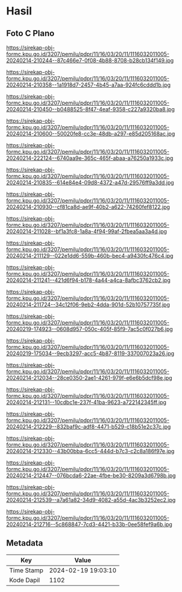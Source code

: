 # Hasil

## Foto C Plano

https://sirekap-obj-formc.kpu.go.id/3207/pemilu/pdpr/11/16/03/20/11/1116032011005-20240214-210244--87c466e7-0f08-4b88-8708-b28cb134f149.jpg

https://sirekap-obj-formc.kpu.go.id/3207/pemilu/pdpr/11/16/03/20/11/1116032011005-20240214-210358--1a1918d7-2457-4b45-a7aa-924fc6cddd1b.jpg

https://sirekap-obj-formc.kpu.go.id/3207/pemilu/pdpr/11/16/03/20/11/1116032011005-20240214-210450--b0488525-8f47-4eaf-9358-c227a9320ba8.jpg

https://sirekap-obj-formc.kpu.go.id/3207/pemilu/pdpr/11/16/03/20/11/1116032011005-20240214-210600--50020fe8-cc3e-48db-a297-e85d205168ac.jpg

https://sirekap-obj-formc.kpu.go.id/3207/pemilu/pdpr/11/16/03/20/11/1116032011005-20240214-222124--6740aa9e-365c-465f-abaa-a76250a1933c.jpg

https://sirekap-obj-formc.kpu.go.id/3207/pemilu/pdpr/11/16/03/20/11/1116032011005-20240214-210835--614e84e4-09d8-4372-a47d-29576ff9a3dd.jpg

https://sirekap-obj-formc.kpu.go.id/3207/pemilu/pdpr/11/16/03/20/11/1116032011005-20240214-210930--cf81ca8d-ae9f-40b2-a622-74260fef8122.jpg

https://sirekap-obj-formc.kpu.go.id/3207/pemilu/pdpr/11/16/03/20/11/1116032011005-20240214-211028--bf1a3fc8-1a8a-4f94-99af-2fbea5aa3a4d.jpg

https://sirekap-obj-formc.kpu.go.id/3207/pemilu/pdpr/11/16/03/20/11/1116032011005-20240214-211129--022e1dd6-559b-460b-bec4-a9430fc476c4.jpg

https://sirekap-obj-formc.kpu.go.id/3207/pemilu/pdpr/11/16/03/20/11/1116032011005-20240214-211241--421d6f94-b178-4a44-a4ca-8afbc3762cb2.jpg

https://sirekap-obj-formc.kpu.go.id/3207/pemilu/pdpr/11/16/03/20/11/1116032011005-20240214-211724--34c12f06-9eb2-4dda-901d-52b10757735f.jpg

https://sirekap-obj-formc.kpu.go.id/3207/pemilu/pdpr/11/16/03/20/11/1116032011005-20240219-174923--0608d957-050c-405f-85f9-7ac5c0f027b6.jpg

https://sirekap-obj-formc.kpu.go.id/3207/pemilu/pdpr/11/16/03/20/11/1116032011005-20240219-175034--9ecb3297-acc5-4b87-8119-337007023a26.jpg

https://sirekap-obj-formc.kpu.go.id/3207/pemilu/pdpr/11/16/03/20/11/1116032011005-20240214-212034--28ce0350-2ae1-4261-979f-e6e6b5dcf98e.jpg

https://sirekap-obj-formc.kpu.go.id/3207/pemilu/pdpr/11/16/03/20/11/1116032011005-20240214-212131--10cdbc1e-237f-41ba-9623-a722142345ff.jpg

https://sirekap-obj-formc.kpu.go.id/3207/pemilu/pdpr/11/16/03/20/11/1116032011005-20240214-212229--832baf9c-adf8-4471-b529-c18b51e2c37c.jpg

https://sirekap-obj-formc.kpu.go.id/3207/pemilu/pdpr/11/16/03/20/11/1116032011005-20240214-212330--43b00bba-6cc5-444d-b7c3-c2c8a186f97e.jpg

https://sirekap-obj-formc.kpu.go.id/3207/pemilu/pdpr/11/16/03/20/11/1116032011005-20240214-212447--076bcda6-22ae-4fbe-be30-8209a3d6798b.jpg

https://sirekap-obj-formc.kpu.go.id/3207/pemilu/pdpr/11/16/03/20/11/1116032011005-20240214-212539--a7a61a82-34d9-4082-a55d-4ac3b3252ec2.jpg

https://sirekap-obj-formc.kpu.go.id/3207/pemilu/pdpr/11/16/03/20/11/1116032011005-20240214-212716--5c868847-7cd3-4421-b33b-0ee58fef9a6b.jpg


## Metadata

| Key        | Value               |
| ---------- | ------------------- |
| Time Stamp | 2024-02-19 19:03:10 |
| Kode Dapil | 1102                |



